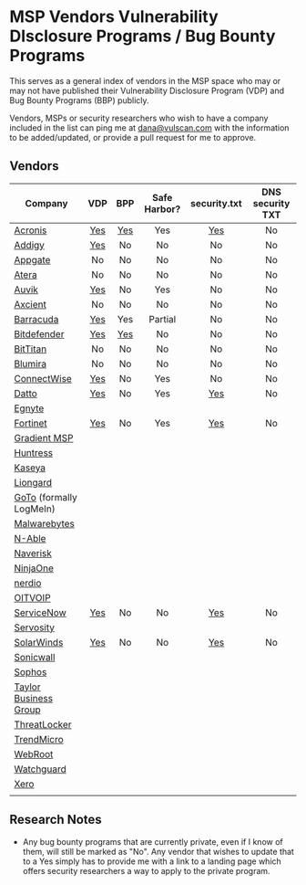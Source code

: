 # MSP Vendors Vulnerability DIsclosure Programs / Bug Bounty Programs

This serves as a general index of vendors in the MSP space who may or may not have published their Vulnerability Disclosure Program (VDP) and Bug Bounty Programs (BBP) publicly.

Vendors, MSPs or security researchers who wish to have a company included in the list can ping me at [dana@vulscan.com](mailto:dana@vulscan.com) with the information to be added/updated, or provide a pull request for me to approve. 

## Vendors
| Company  | VDP | BPP | Safe Harbor? | security.txt | DNS security TXT |
| --- | :-: | :-: | :-: | :-: | :-: |
| [Acronis](https://www.acronis.com/)  | [Yes](https://hackerone.com/acronis/)  | [Yes](https://hackerone.com/acronis/) | Yes | [Yes](https://www.acronis.com/.well-known/security.txt) | No |
| [Addigy](https://addigy.com/)  | [Yes](https://addigy.com/responsible-disclosure/) | No | No | No | No |
| [Appgate](https://www.appgate.com/)  | No | No | No | No | No |
| [Atera](https://www.atera.com/)  | No | No | No | No | No |
| [Auvik](https://www.auvik.com/)  | [Yes](https://hackerone.com/auvik) | No | Yes  | No | No |
| [Axcient](https://axcient.com/)  | No | No | No | No | No |
| [Barracuda](https://www.barracuda.com/)  | [Yes](https://bugcrowd.com/barracuda) | Yes | Partial | No | No |
| [Bitdefender](https://www.bitdefender.com/)  | [Yes](https://www.bitdefender.com/bitdefender_vulnerability_disclosure_program.html) | [Yes](https://www.bitdefender.com/site/view/bug-bounty.html) | No | No | No |
| [BitTitan](https://www.bittitan.com/) | No | No | No | No | No |
| [Blumira](https://www.blumira.com/) | No | No | No | No | No |
| [ConnectWise](https://www.connectwise.com/)  | [Yes](https://hackerone.com/connectwise-h1r) | No | Yes | No | No |
| [Datto](https://www.datto.com/)  | [Yes](https://www.datto.com/legal/vulnerability-disclosure-program) | No | Yes | [Yes](https://www.datto.com/.well-known/security.txt) | No |
| [Egnyte](https://www.egnyte.com/)  |  |  |  |  |  |
| [Fortinet](https://www.fortinet.com/)  | [Yes](https://www.fortiguard.com/psirt_policy) | No | Yes | [Yes](https://www.fortinet.com/.well-known/security.txt) | No |
| [Gradient MSP](https://www.meetgradient.com/)  |  |  |  |  |  |
| [Huntress](https://www.huntress.com/)  |  |  |  |  |  |
| [Kaseya](https://www.kaseya.com/)  |  |  |  |  |  |
| [Liongard](https://www.liongard.com/)  |  |  |  |  |  |
| [GoTo](https://www.goto.com) (formally LogMeIn)  |  |  |  |  |  |
| [Malwarebytes](https://www.malwarebytes.com/)  |  |  |  |  |  |
| [N-Able](https://www.n-able.com/)  |  |  |  |  |  |
| [Naverisk](https://naverisk.com/)  |  |  |  |  |  |
| [NinjaOne](https://www.ninjaone.com/)  |  |  |  |  |  |
| [nerdio](https://getnerdio.com/)  |  |  |  |  |  |
| [OITVOIP](https://oit.co/)  |  |  |  |  |  |
| [ServiceNow](https://www.servicenow.com/)  | [Yes](https://www.servicenow.com/company/trust/responsible-disclosure.html) | No | No | [Yes](https://www.servicenow.com/.well-known/security.txt) | No |
| [Servosity](https://www.servosity.com/)  |  |  |  |  |  |
| [SolarWinds](https://www.solarwinds.com/)  | [Yes](https://www.solarwinds.com/information-security/vulnerability-disclosure-policy) | No | No | [Yes](https://www.solarwinds.com/.well-known/security.txt) | No |
| [Sonicwall](https://www.sonicwall.com/)  |  |  |  |  |  |
| [Sophos](https://www.sophos.com/)  |  |  |  |  |  |
| [Taylor Business Group](https://www.taylorbusinessgroup.com/)  |  |  |  |  |  |
| [ThreatLocker](https://www.threatlocker.com/)  |  |  |  |  |  |
| [TrendMicro](https://www.trendmicro.com/)  |  |  |  |  |  |
| [WebRoot](https://www.webroot.com/)  |  |  |  |  |  |
| [Watchguard](https://www.watchguard.com/)  |  |  |  |  |  |
| [Xero](https://www.xero.com/ca/)  |  |  |  |  |  |
|  |  |  |  |  |  |

## Research Notes
- Any bug bounty programs that are currently private, even if I know of them, will still be marked as "No". Any vendor that wishes to update that to a Yes simply has to provide me with a link to a landing page which offers security researchers a way to apply to the private program.
